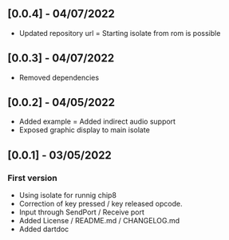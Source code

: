 ## [0.0.4] - 04/07/2022
- Updated repository url
= Starting isolate from rom is possible


## [0.0.3] - 04/07/2022
- Removed dependencies

## [0.0.2] - 04/05/2022
- Added example
= Added indirect audio support
- Exposed graphic display to main isolate

## [0.0.1] - 03/05/2022

### First version

- Using isolate for runnig chip8
- Correction of key pressed / key released opcode.
- Input through SendPort / Receive port
- Added License / README.md / CHANGELOG.md
- Added dartdoc
